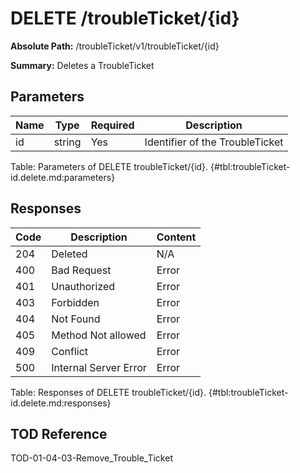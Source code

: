 <!--
    ATTENTION: This file was generated via gradle!
               Do NOT manually edit this file! Any such changes will be overwritten!
-->

# DELETE /troubleTicket/{id}

**Absolute Path:** /troubleTicket/v1/troubleTicket/{id}

**Summary:** Deletes a TroubleTicket

## Parameters

| Name | Type | Required | Description |
|------|------|----------|-------------|
| id | string | Yes | Identifier of the TroubleTicket |

Table: Parameters of DELETE troubleTicket/{id}. {#tbl:troubleTicket-id.delete.md:parameters}

## Responses

| Code | Description | Content |
|------|-------------|---------|
| 204 | Deleted | N/A |
| 400 | Bad Request | Error |
| 401 | Unauthorized | Error |
| 403 | Forbidden | Error |
| 404 | Not Found | Error |
| 405 | Method Not allowed | Error |
| 409 | Conflict | Error |
| 500 | Internal Server Error | Error |

Table: Responses of DELETE troubleTicket/{id}. {#tbl:troubleTicket-id.delete.md:responses}

## TOD Reference

TOD-01-04-03-Remove_Trouble_Ticket
